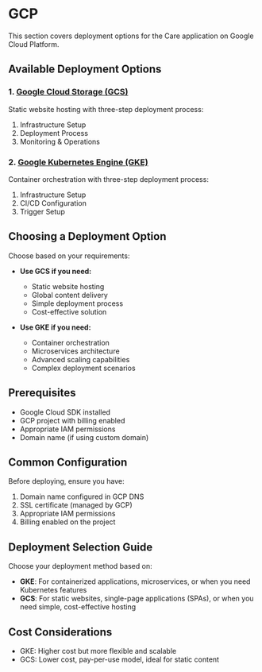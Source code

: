 # GCP

This section covers deployment options for the Care application on Google Cloud Platform.

## Available Deployment Options

### 1. [Google Cloud Storage (GCS)](./GCS/index.md)

Static website hosting with three-step deployment process:

1. Infrastructure Setup
2. Deployment Process
3. Monitoring & Operations

### 2. [Google Kubernetes Engine (GKE)](./GKE/index.md)

Container orchestration with three-step deployment process:

1. Infrastructure Setup
2. CI/CD Configuration
3. Trigger Setup

## Choosing a Deployment Option

Choose based on your requirements:

- **Use GCS if you need:**

  - Static website hosting
  - Global content delivery
  - Simple deployment process
  - Cost-effective solution

- **Use GKE if you need:**
  - Container orchestration
  - Microservices architecture
  - Advanced scaling capabilities
  - Complex deployment scenarios

## Prerequisites

- Google Cloud SDK installed
- GCP project with billing enabled
- Appropriate IAM permissions
- Domain name (if using custom domain)

## Common Configuration

Before deploying, ensure you have:

1. Domain name configured in GCP DNS
2. SSL certificate (managed by GCP)
3. Appropriate IAM permissions
4. Billing enabled on the project

## Deployment Selection Guide

Choose your deployment method based on:

- **GKE**: For containerized applications, microservices, or when you need Kubernetes features
- **GCS**: For static websites, single-page applications (SPAs), or when you need simple, cost-effective hosting

## Cost Considerations

- GKE: Higher cost but more flexible and scalable
- GCS: Lower cost, pay-per-use model, ideal for static content
